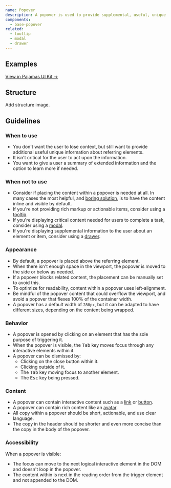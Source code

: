 ```yaml
---
name: Popover
description: A popover is used to provide supplemental, useful, unique information about an element, including one or multiple actionable elements. It informs the user of additional information within the context of their original view, but without forcing them to act upon it like a modal.
components:
  - base-popover
related:
  - tooltip
  - modal
  - drawer
---
```


## Examples

<story-viewer component="base-popover" title="Popover"></story-viewer>

<story-viewer component="base-popover" story="with-close-button" args-triggers="click" title="With close"></story-viewer>

[View in Pajamas UI Kit →](https://www.figma.com/file/qEddyqCrI7kPSBjGmwkZzQ/%F0%9F%93%99-Component-library?type=design&node-id=425-131&mode=design)

## Structure

<todo>Add structure image.</todo>

## Guidelines

### When to use

- You don't want the user to lose context, but still want to provide additional useful unique information about referring elements.
- It isn't critical for the user to act upon the information.
- You want to give a user a summary of extended information and the option to learn more if needed.

### When not to use

- Consider if placing the content within a popover is needed at all. In many cases the most helpful, and [boring solution](https://handbook.gitlab.com/handbook/values/#boring-solutions), is to have the content inline and visible by default.
- If you're not providing rich markup or actionable items, consider using a [tooltip](/components/tooltip).
- If you're displaying critical content needed for users to complete a task, consider using a [modal](/components/modal).
- If you're displaying supplemental information to the user about an element or item, consider using a [drawer](/components/drawer).

### Appearance

- By default, a popover is placed above the referring element.
- When there isn't enough space in the viewport, the popover is moved to the side or below as needed.
- If a popover blocks related content, the placement can be manually set to avoid this.
- To optimize for readability, content within a popover uses left-alignment.
- Be mindful of the popover content that could overflow the viewport, and avoid a popover that flexes 100% of the container width.
- A popover has a default width of `280px`, but it can be adapted to have different sizes, depending on the content being wrapped.

### Behavior

- A popover is opened by clicking on an element that has the sole purpose of triggering it.
- When the popover is visible, the <kbd>Tab</kbd> key moves focus through any interactive elements within it.
- A popover can be dismissed by:
  - Clicking on the close button within it.
  - Clicking outside of it.
  - The <kbd>Tab</kbd> key moving focus to another element.
  - The <kbd>Esc</kbd> key being pressed.

### Content

- A popover can contain interactive content such as a [link](/components/link) or [button](/components/button).
- A popover can contain rich content like an [avatar](/components/avatar).
- All copy within a popover should be short, actionable, and use clear language.
- The copy in the header should be shorter and even more concise than the copy in the body of the popover.

### Accessibility

When a popover is visible:

- The focus can move to the next logical interactive element in the DOM and doesn't loop in the popover.
- The content within is next in the reading order from the trigger element and not appended to the DOM.
